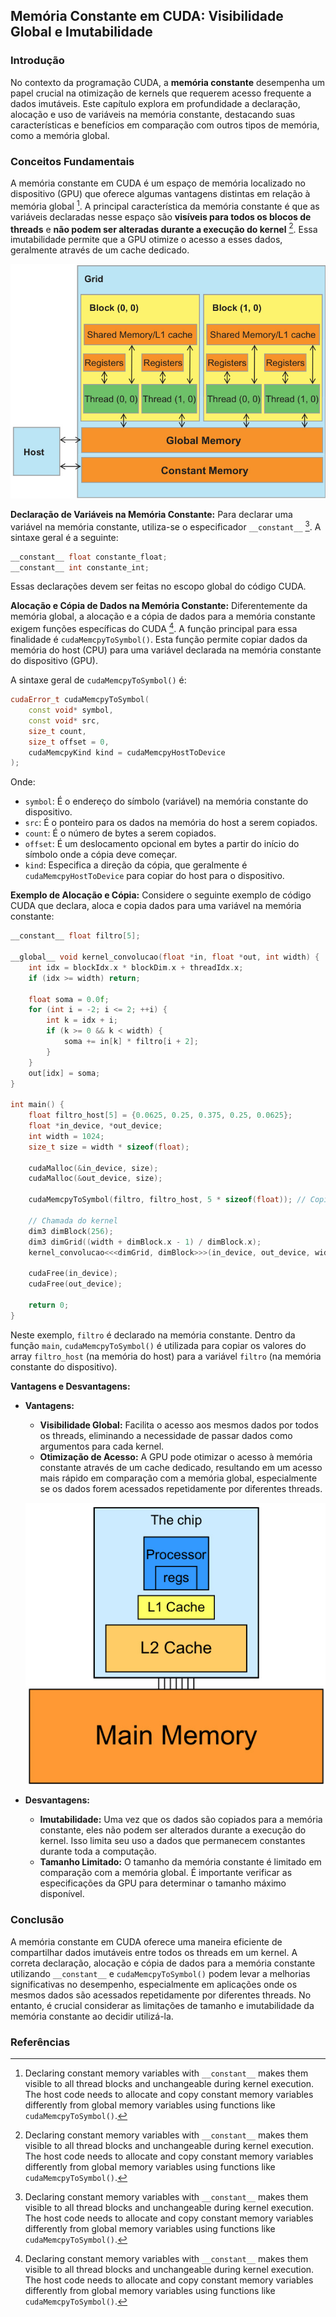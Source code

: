 ## Memória Constante em CUDA: Visibilidade Global e Imutabilidade

### Introdução
No contexto da programação CUDA, a **memória constante** desempenha um papel crucial na otimização de kernels que requerem acesso frequente a dados imutáveis. Este capítulo explora em profundidade a declaração, alocação e uso de variáveis na memória constante, destacando suas características e benefícios em comparação com outros tipos de memória, como a memória global.

### Conceitos Fundamentais
A memória constante em CUDA é um espaço de memória localizado no dispositivo (GPU) que oferece algumas vantagens distintas em relação à memória global [^7]. A principal característica da memória constante é que as variáveis declaradas nesse espaço são **visíveis para todos os blocos de threads** e **não podem ser alteradas durante a execução do kernel** [^7]. Essa imutabilidade permite que a GPU otimize o acesso a esses dados, geralmente através de um cache dedicado.

![CUDA memory model: Grid of blocks with shared memory, registers, and threads interacting with global and constant memory.](./../images/image10.jpg)

**Declaração de Variáveis na Memória Constante:**
Para declarar uma variável na memória constante, utiliza-se o especificador `__constant__` [^7]. A sintaxe geral é a seguinte:

```c++
__constant__ float constante_float;
__constant__ int constante_int;
```

Essas declarações devem ser feitas no escopo global do código CUDA.

**Alocação e Cópia de Dados na Memória Constante:**
Diferentemente da memória global, a alocação e a cópia de dados para a memória constante exigem funções específicas do CUDA [^7]. A função principal para essa finalidade é `cudaMemcpyToSymbol()`. Esta função permite copiar dados da memória do host (CPU) para uma variável declarada na memória constante do dispositivo (GPU).

A sintaxe geral de `cudaMemcpyToSymbol()` é:

```c++
cudaError_t cudaMemcpyToSymbol(
    const void* symbol,
    const void* src,
    size_t count,
    size_t offset = 0,
    cudaMemcpyKind kind = cudaMemcpyHostToDevice
);
```

Onde:
*   `symbol`: É o endereço do símbolo (variável) na memória constante do dispositivo.
*   `src`: É o ponteiro para os dados na memória do host a serem copiados.
*   `count`: É o número de bytes a serem copiados.
*   `offset`: É um deslocamento opcional em bytes a partir do início do símbolo onde a cópia deve começar.
*   `kind`: Especifica a direção da cópia, que geralmente é `cudaMemcpyHostToDevice` para copiar do host para o dispositivo.

**Exemplo de Alocação e Cópia:**
Considere o seguinte exemplo de código CUDA que declara, aloca e copia dados para uma variável na memória constante:

```c++
__constant__ float filtro[5];

__global__ void kernel_convolucao(float *in, float *out, int width) {
    int idx = blockIdx.x * blockDim.x + threadIdx.x;
    if (idx >= width) return;

    float soma = 0.0f;
    for (int i = -2; i <= 2; ++i) {
        int k = idx + i;
        if (k >= 0 && k < width) {
            soma += in[k] * filtro[i + 2];
        }
    }
    out[idx] = soma;
}

int main() {
    float filtro_host[5] = {0.0625, 0.25, 0.375, 0.25, 0.0625};
    float *in_device, *out_device;
    int width = 1024;
    size_t size = width * sizeof(float);

    cudaMalloc(&in_device, size);
    cudaMalloc(&out_device, size);

    cudaMemcpyToSymbol(filtro, filtro_host, 5 * sizeof(float)); // Copia filtro_host para filtro na memória constante

    // Chamada do kernel
    dim3 dimBlock(256);
    dim3 dimGrid((width + dimBlock.x - 1) / dimBlock.x);
    kernel_convolucao<<<dimGrid, dimBlock>>>(in_device, out_device, width);

    cudaFree(in_device);
    cudaFree(out_device);

    return 0;
}
```

Neste exemplo, `filtro` é declarado na memória constante. Dentro da função `main`, `cudaMemcpyToSymbol()` é utilizada para copiar os valores do array `filtro_host` (na memória do host) para a variável `filtro` (na memória constante do dispositivo).

**Vantagens e Desvantagens:**

*   **Vantagens:**
    *   **Visibilidade Global:** Facilita o acesso aos mesmos dados por todos os threads, eliminando a necessidade de passar dados como argumentos para cada kernel.
    *   **Otimização de Acesso:** A GPU pode otimizar o acesso à memória constante através de um cache dedicado, resultando em um acesso mais rápido em comparação com a memória global, especialmente se os dados forem acessados repetidamente por diferentes threads.

    ![Simplified diagram of a modern processor's cache hierarchy, showing the levels of cache memory.](./../images/image5.jpg)

*   **Desvantagens:**
    *   **Imutabilidade:** Uma vez que os dados são copiados para a memória constante, eles não podem ser alterados durante a execução do kernel. Isso limita seu uso a dados que permanecem constantes durante toda a computação.
    *   **Tamanho Limitado:** O tamanho da memória constante é limitado em comparação com a memória global. É importante verificar as especificações da GPU para determinar o tamanho máximo disponível.

### Conclusão
A memória constante em CUDA oferece uma maneira eficiente de compartilhar dados imutáveis entre todos os threads em um kernel. A correta declaração, alocação e cópia de dados para a memória constante utilizando `__constant__` e `cudaMemcpyToSymbol()` podem levar a melhorias significativas no desempenho, especialmente em aplicações onde os mesmos dados são acessados repetidamente por diferentes threads. No entanto, é crucial considerar as limitações de tamanho e imutabilidade da memória constante ao decidir utilizá-la.

### Referências
[^7]: Declaring constant memory variables with `__constant__` makes them visible to all thread blocks and unchangeable during kernel execution. The host code needs to allocate and copy constant memory variables differently from global memory variables using functions like `cudaMemcpyToSymbol()`.
<!-- END -->